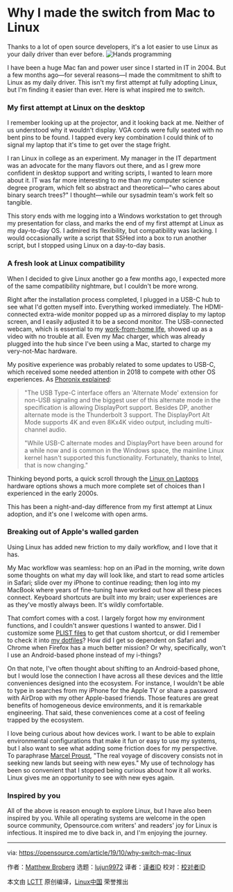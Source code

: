 [#]: collector: (lujun9972)
[#]: translator: (wxy)
[#]: reviewer: ( )
[#]: publisher: ( )
[#]: url: ( )
[#]: subject: (Why I made the switch from Mac to Linux)
[#]: via: (https://opensource.com/article/19/10/why-switch-mac-linux)
[#]: author: (Matthew Broberg https://opensource.com/users/mbbroberg)

Why I made the switch from Mac to Linux
======
Thanks to a lot of open source developers, it's a lot easier to use
Linux as your daily driver than ever before.
![Hands programming][1]

I have been a huge Mac fan and power user since I started in IT in 2004. But a few months ago—for several reasons—I made the commitment to shift to Linux as my daily driver. This isn't my first attempt at fully adopting Linux, but I'm finding it easier than ever. Here is what inspired me to switch.

### My first attempt at Linux on the desktop

I remember looking up at the projector, and it looking back at me. Neither of us understood why it wouldn't display. VGA cords were fully seated with no bent pins to be found. I tapped every key combination I could think of to signal my laptop that it's time to get over the stage fright.

I ran Linux in college as an experiment. My manager in the IT department was an advocate for the many flavors out there, and as I grew more confident in desktop support and writing scripts, I wanted to learn more about it. IT was far more interesting to me than my computer science degree program, which felt so abstract and theoretical—"who cares about binary search trees?" I thought—while our sysadmin team's work felt so tangible.

This story ends with me logging into a Windows workstation to get through my presentation for class, and marks the end of my first attempt at Linux as my day-to-day OS. I admired its flexibility, but compatibility was lacking. I would occasionally write a script that SSHed into a box to run another script, but I stopped using Linux on a day-to-day basis.

### A fresh look at Linux compatibility

When I decided to give Linux another go a few months ago, I expected more of the same compatibility nightmare, but I couldn't be more wrong.

Right after the installation process completed, I plugged in a USB-C hub to see what I'd gotten myself into. Everything worked immediately. The HDMI-connected extra-wide monitor popped up as a mirrored display to my laptop screen, and I easily adjusted it to be a second monitor. The USB-connected webcam, which is essential to my [work-from-home life][2], showed up as a video with no trouble at all. Even my Mac charger, which was already plugged into the hub since I've been using a Mac, started to charge my very-not-Mac hardware.

My positive experience was probably related to some updates to USB-C, which received some needed attention in 2018 to compete with other OS experiences. As [Phoronix explained][3]:

> "The USB Type-C interface offers an 'Alternate Mode' extension for non-USB signaling and the biggest user of this alternate mode in the specification is allowing DisplayPort support. Besides DP, another alternate mode is the Thunderbolt 3 support. The DisplayPort Alt Mode supports 4K and even 8Kx4K video output, including multi-channel audio.
>
> "While USB-C alternate modes and DisplayPort have been around for a while now and is common in the Windows space, the mainline Linux kernel hasn't supported this functionality. Fortunately, thanks to Intel, that is now changing."

Thinking beyond ports, a quick scroll through the [Linux on Laptops][4] hardware options shows a much more complete set of choices than I experienced in the early 2000s.

This has been a night-and-day difference from my first attempt at Linux adoption, and it's one I welcome with open arms.

### Breaking out of Apple's walled garden

Using Linux has added new friction to my daily workflow, and I love that it has.

My Mac workflow was seamless: hop on an iPad in the morning, write down some thoughts on what my day will look like, and start to read some articles in Safari; slide over my iPhone to continue reading; then log into my MacBook where years of fine-tuning have worked out how all these pieces connect. Keyboard shortcuts are built into my brain; user experiences are as they've mostly always been. It's wildly comfortable.

That comfort comes with a cost. I largely forgot how my environment functions, and I couldn't answer questions I wanted to answer. Did I customize some [PLIST files][5] to get that custom shortcut, or did I remember to check it into [my dotfiles][6]? How did I get so dependent on Safari and Chrome when Firefox has a much better mission? Or why, specifically, won't I use an Android-based phone instead of my i-things?

On that note, I've often thought about shifting to an Android-based phone, but I would lose the connection I have across all these devices and the little conveniences designed into the ecosystem. For instance, I wouldn't be able to type in searches from my iPhone for the Apple TV or share a password with AirDrop with my other Apple-based friends. Those features are great benefits of homogeneous device environments, and it is remarkable engineering. That said, these conveniences come at a cost of feeling trapped by the ecosystem.

I love being curious about how devices work. I want to be able to explain environmental configurations that make it fun or easy to use my systems, but I also want to see what adding some friction does for my perspective. To paraphrase [Marcel Proust][7], "The real voyage of discovery consists not in seeking new lands but seeing with new eyes." My use of technology has been so convenient that I stopped being curious about how it all works. Linux gives me an opportunity to see with new eyes again.

### Inspired by you

All of the above is reason enough to explore Linux, but I have also been inspired by you. While all operating systems are welcome in the open source community, Opensource.com writers' and readers' joy for Linux is infectious. It inspired me to dive back in, and I'm enjoying the journey.

--------------------------------------------------------------------------------

via: https://opensource.com/article/19/10/why-switch-mac-linux

作者：[Matthew Broberg][a]
选题：[lujun9972][b]
译者：[译者ID](https://github.com/译者ID)
校对：[校对者ID](https://github.com/校对者ID)

本文由 [LCTT](https://github.com/LCTT/TranslateProject) 原创编译，[Linux中国](https://linux.cn/) 荣誉推出

[a]: https://opensource.com/users/mbbroberg
[b]: https://github.com/lujun9972
[1]: https://opensource.com/sites/default/files/styles/image-full-size/public/lead-images/programming-code-keyboard-laptop.png?itok=pGfEfu2S (Hands programming)
[2]: https://opensource.com/article/19/8/rules-remote-work-sanity
[3]: https://www.phoronix.com/scan.php?page=news_item&px=Linux-USB-Type-C-Port-DP-Driver
[4]: https://www.linux-laptop.net/
[5]: https://fileinfo.com/extension/plist
[6]: https://opensource.com/article/19/3/move-your-dotfiles-version-control
[7]: https://www.age-of-the-sage.org/quotations/proust_having_seeing_with_new_eyes.html
